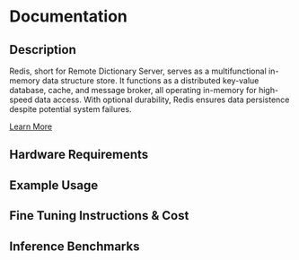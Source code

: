 # Documentation

## Description

Redis, short for Remote Dictionary Server, serves as a multifunctional in-memory data structure store. It functions as a distributed key-value database, cache, and message broker, all operating in-memory for high-speed data access. With optional durability, Redis ensures data persistence despite potential system failures.

[Learn More](https://redis.com/solutions/use-cases/vector-database/)

## Hardware Requirements

## Example Usage

## Fine Tuning Instructions & Cost

## Inference Benchmarks
